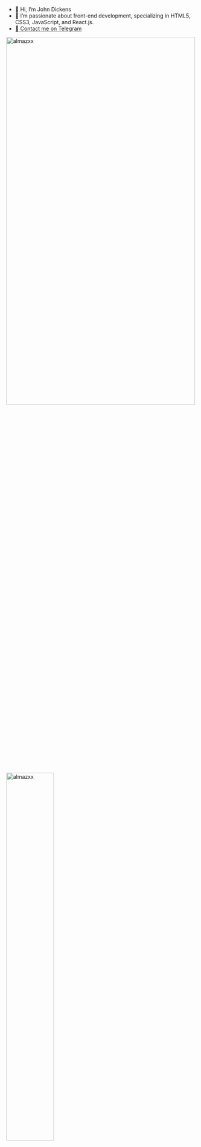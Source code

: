 - 👋 Hi, I’m John Dickens
- 👀 I’m passionate about front-end development, specializing in HTML5, CSS3, JavaScript, and React.js.
- <a href="https://t.me/mamasalievs/">🔗 Contact me on Telegram</a>

<p align="left">
<img height="50%" width="500" src="https://github-readme-stats.vercel.app/api?username=SaidisIam&show_icons=true&&count_private=true&theme=sea-dark&hide_border=true&bg_color=00000000&hide=issues,contribs&locale=en" alt="almazxx" />

<img height="50%" width="auto" src="https://github-readme-stats.vercel.app/api/top-langs?username=SaidisIam&show_icons=true&count_private=true&theme=sea-dark&hide_border=true&bg_color=00000000&locale=en&layout=compact" alt="almazxx" />

<img height="50%" width="auto" src="https://github-readme-stats.vercel.app/api?username=SaidisIam&show_icons=true&&count_private=true&theme=sea-dark&hide_border=true&bg_color=00000000&hide=issues,contribs&locale=en" alt="almazxx" />

<img height="50%" width="300" src="https://github-readme-stats.vercel.app/api/top-langs?username=SaidisIam&show_icons=true&count_private=true&theme=sea-dark&hide_border=true&bg_color=00000000&locale=en&layout=compact" alt="almazxx" />
</p>

[![GitHub Streak](https://streak-stats.demolab.com?user=SaidisIam&theme=sea-dark&date_format=M%20j%5B%2C%20Y%5D&card_width=750)](https://git.io/streak-stats)
[![GitHub Streak](https://streak-stats.demolab.com?user=SaidisIam&theme=icegray&date_format=M%20j%5B%2C%20Y%5D&card_width=695)](https://git.io/streak-stats)
[![GitHub Streak](https://streak-stats.demolab.com?user=SaidisIam&theme=dark-smoky&date_format=M%20j%5B%2C%20Y%5D&card_width=895)](https://git.io/streak-stats)
[![GitHub Streak](https://streak-stats.demolab.com?user=SaidisIam&theme=sea-dark&date_format=M%20j%5B%2C%20Y%5D&card_width=895)](https://git.io/streak-stats)
[![GitHub Streak](https://streak-stats.demolab.com?user=SaidisIam&theme=ocean-gradient&date_format=M%20j%5B%2C%20Y%5D&card_width=895)](https://git.io/streak-stats)
[![GitHub Streak](https://streak-stats.demolab.com?user=SaidisIam&theme=icegray&date_format=M%20j%5B%2C%20Y%5D&card_width=795)](https://git.io/streak-stats)
